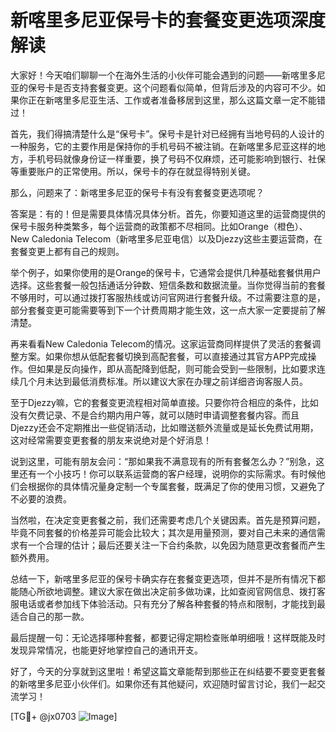 # 新喀里多尼亚保号卡的套餐变更选项深度解读

大家好！今天咱们聊聊一个在海外生活的小伙伴可能会遇到的问题——新喀里多尼亚的保号卡是否支持套餐变更。这个问题看似简单，但背后涉及的内容可不少。如果你正在新喀里多尼亚生活、工作或者准备移居到这里，那么这篇文章一定不能错过！

首先，我们得搞清楚什么是“保号卡”。保号卡是针对已经拥有当地号码的人设计的一种服务，它的主要作用是保持你的手机号码不被注销。在新喀里多尼亚这样的地方，手机号码就像身份证一样重要，换了号码不仅麻烦，还可能影响到银行、社保等重要账户的正常使用。所以，保号卡的存在就显得特别关键。

那么，问题来了：新喀里多尼亚的保号卡有没有套餐变更选项呢？

答案是：有的！但是需要具体情况具体分析。首先，你要知道这里的运营商提供的保号卡服务种类繁多，每个运营商的政策都不尽相同。比如Orange（橙色）、New Caledonia Telecom（新喀里多尼亚电信）以及Djezzy这些主要运营商，在套餐变更上都有自己的规则。

举个例子，如果你使用的是Orange的保号卡，它通常会提供几种基础套餐供用户选择。这些套餐一般包括通话分钟数、短信条数和数据流量。当你觉得当前的套餐不够用时，可以通过拨打客服热线或访问官网进行套餐升级。不过需要注意的是，部分套餐变更可能需要等到下一个计费周期才能生效，这一点大家一定要提前了解清楚。

再来看看New Caledonia Telecom的情况。这家运营商同样提供了灵活的套餐调整方案。如果你想从低配套餐切换到高配套餐，可以直接通过其官方APP完成操作。但如果是反向操作，即从高配降到低配，则可能会受到一些限制，比如要求连续几个月未达到最低消费标准。所以建议大家在办理之前详细咨询客服人员。

至于Djezzy嘛，它的套餐变更流程相对简单直接。只要你符合相应的条件，比如没有欠费记录、不是合约期内用户等，就可以随时申请调整套餐内容。而且Djezzy还会不定期推出一些促销活动，比如赠送额外流量或是延长免费试用期，这对经常需要变更套餐的朋友来说绝对是个好消息！

说到这里，可能有朋友会问：“那如果我不满意现有的所有套餐怎么办？”别急，这里还有一个小技巧！你可以联系运营商的客户经理，说明你的实际需求。有时候他们会根据你的具体情况量身定制一个专属套餐，既满足了你的使用习惯，又避免了不必要的浪费。

当然啦，在决定变更套餐之前，我们还需要考虑几个关键因素。首先是预算问题，毕竟不同套餐的价格差异可能会比较大；其次是用量预测，要对自己未来的通信需求有一个合理的估计；最后还要关注一下合约条款，以免因为随意更改套餐而产生额外费用。

总结一下，新喀里多尼亚的保号卡确实存在套餐变更选项，但并不是所有情况下都能随心所欲地调整。建议大家在做出决定前多做功课，比如查阅官网信息、拨打客服电话或者参加线下体验活动。只有充分了解各种套餐的特点和限制，才能找到最适合自己的那一款。

最后提醒一句：无论选择哪种套餐，都要记得定期检查账单明细哦！这样既能及时发现异常情况，也能更好地掌控自己的通讯开支。

好了，今天的分享就到这里啦！希望这篇文章能帮到那些正在纠结要不要变更套餐的新喀里多尼亚小伙伴们。如果你还有其他疑问，欢迎随时留言讨论，我们一起交流学习！

[TG💪+ @jx0703 ![Image](https://github.com/user-attachments/assets/dbca1d08-cadb-493c-b0ec-ad6f7a83f270)]